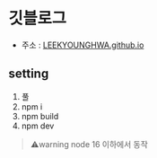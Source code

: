 # 깃블로그

- 주소 : [LEEKYOUNGHWA.github.io](https://LEEKYOUNGHWA.github.io)
  
## setting
1. 풀
2. npm i
3. npm build
4. npm dev

> ⚠️warning
> node 16 이하에서 동작

